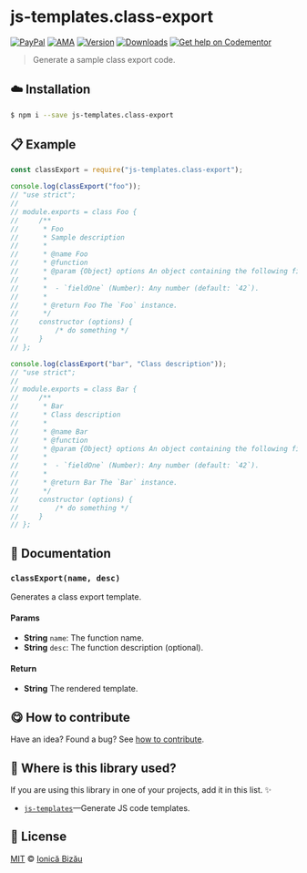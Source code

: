 
# js-templates.class-export

 [![PayPal](https://img.shields.io/badge/%24-paypal-f39c12.svg)][paypal-donations] [![AMA](https://img.shields.io/badge/ask%20me-anything-1abc9c.svg)](https://github.com/IonicaBizau/ama) [![Version](https://img.shields.io/npm/v/js-templates.class-export.svg)](https://www.npmjs.com/package/js-templates.class-export) [![Downloads](https://img.shields.io/npm/dt/js-templates.class-export.svg)](https://www.npmjs.com/package/js-templates.class-export) [![Get help on Codementor](https://cdn.codementor.io/badges/get_help_github.svg)](https://www.codementor.io/johnnyb?utm_source=github&utm_medium=button&utm_term=johnnyb&utm_campaign=github)

> Generate a sample class export code.

## :cloud: Installation

```sh
$ npm i --save js-templates.class-export
```


## :clipboard: Example



```js
const classExport = require("js-templates.class-export");

console.log(classExport("foo"));
// "use strict";
//
// module.exports = class Foo {
//     /**
//      * Foo
//      * Sample description
//      *
//      * @name Foo
//      * @function
//      * @param {Object} options An object containing the following fields:
//      *
//      *  - `fieldOne` (Number): Any number (default: `42`).
//      *
//      * @return Foo The `Foo` instance.
//      */
//     constructor (options) {
//         /* do something */
//     }
// };

console.log(classExport("bar", "Class description"));
// "use strict";
//
// module.exports = class Bar {
//     /**
//      * Bar
//      * Class description
//      *
//      * @name Bar
//      * @function
//      * @param {Object} options An object containing the following fields:
//      *
//      *  - `fieldOne` (Number): Any number (default: `42`).
//      *
//      * @return Bar The `Bar` instance.
//      */
//     constructor (options) {
//         /* do something */
//     }
// };
```

## :memo: Documentation


### `classExport(name, desc)`
Generates a class export template.

#### Params
- **String** `name`: The function name.
- **String** `desc`: The function description (optional).

#### Return
- **String** The rendered template.



## :yum: How to contribute
Have an idea? Found a bug? See [how to contribute][contributing].

## :dizzy: Where is this library used?
If you are using this library in one of your projects, add it in this list. :sparkles:


 - [`js-templates`](https://github.com/IonicaBizau/js-templates#readme)—Generate JS code templates.

## :scroll: License

[MIT][license] © [Ionică Bizău][website]

[paypal-donations]: https://www.paypal.com/cgi-bin/webscr?cmd=_s-xclick&hosted_button_id=RVXDDLKKLQRJW
[donate-now]: http://i.imgur.com/6cMbHOC.png

[license]: http://showalicense.com/?fullname=Ionic%C4%83%20Biz%C4%83u%20%3Cbizauionica%40gmail.com%3E%20(http%3A%2F%2Fionicabizau.net)&year=2016#license-mit
[website]: http://ionicabizau.net
[contributing]: /CONTRIBUTING.md
[docs]: /DOCUMENTATION.md

